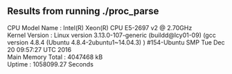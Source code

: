 ## Results from running ./proc_parse

CPU Model Name    : Intel(R) Xeon(R) CPU E5-2697 v2 @ 2.70GHz  
Kernel Version    : Linux version 3.13.0-107-generic (buildd@lcy01-09) (gcc version 4.8.4 (Ubuntu 4.8.4-2ubuntu1~14.04.3) ) #154-Ubuntu SMP Tue Dec 20 09:57:27 UTC 2016  
Main Memory Total : 4047468 kB  
Uptime            : 1058099.27 Seconds  

